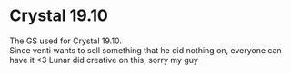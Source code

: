 # Crystal 19.10

The GS used for Crystal 19.10.<br>
Since venti wants to sell something that he did nothing on, everyone can have it <3
Lunar did creative on this, sorry my guy
